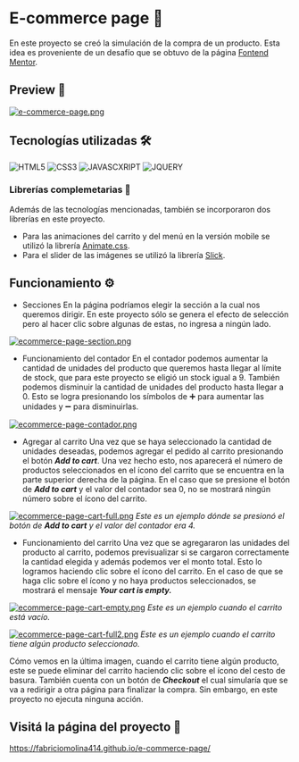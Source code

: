 
# E-commerce page 🛒

En este proyecto se creó la simulación de la compra de un producto. Esta idea es proveniente de 
un desafío que se obtuvo de la página [Fontend Mentor](https://www.frontendmentor.io/).


## Preview 📸

[![e-commerce-page.png](https://i.postimg.cc/qRW1yN3d/e-commerce-page.png)](https://postimg.cc/BLc5GQph)

## Tecnologías utilizadas 🛠️

![HTML5](https://img.shields.io/badge/HTML5-E34F26?style=for-the-badge&logo=html5&logoColor=white)
![CSS3](https://img.shields.io/badge/CSS3-1572B6?style=for-the-badge&logo=css3&logoColor=white)
![JAVASCXRIPT](https://img.shields.io/badge/JavaScript-323330?style=for-the-badge&logo=javascript&logoColor=F7DF1E)
![JQUERY](https://img.shields.io/badge/jQuery-0769AD?style=for-the-badge&logo=jquery&logoColor=white)


### Librerías complemetarias 🔩

Además de las tecnologías mencionadas, también se incorporaron dos librerías en este proyecto. 

- Para las animaciones del carrito y del menú en la versión mobile se utilizó la librería [Animate.css](https://animate.style/).
- Para el slider de las imágenes se utilizó la librería [Slick](https://kenwheeler.github.io/slick/).
## Funcionamiento ⚙️

- Secciones
En la página podríamos elegir la sección a la cual nos queremos dirigir. En este proyecto sólo se 
genera el efecto de selección pero al hacer clic sobre algunas de estas, no ingresa a ningún lado.

[![ecommerce-page-section.png](https://i.postimg.cc/qvB0mxww/ecommerce-page-section.png)](https://postimg.cc/2VtPyvPL)


- Funcionamiento del contador
En el contador podemos aumentar la cantidad de unidades del producto que queremos hasta llegar al límite 
de stock, que para este proyecto se eligió un stock igual a 9.
También podemos disminuir la cantidad de unidades del producto hasta llegar a 0. Esto se logra presionando los 
símbolos de ➕ para aumentar las unidades y ➖ para disminuirlas. 

[![ecommerce-page-contador.png](https://i.postimg.cc/rpXPz8HH/ecommerce-page-contador.png)](https://postimg.cc/RWdRDz41)

- Agregar al carrito 
Una vez que se haya seleccionado la cantidad de unidades deseadas, podemos agregar el 
pedido al carrito presionando el botón _**Add to cart**_. Una vez hecho esto, nos aparecerá el 
número de productos seleccionados en el ícono del carrito que se encuentra en la parte 
superior derecha de la página. 
En el caso que se presione el botón de _**Add to cart**_ y el valor del contador 
sea 0, no se mostrará ningún número sobre el ícono del carrito. 

[![ecommerce-page-cart-full.png](https://i.postimg.cc/dt8v3WQQ/ecommerce-page-cart-full.png)](https://postimg.cc/vcHCSt6C)
_Este es un ejemplo dónde se presionó el botón de **Add to cart** y el valor del contador era 4._

- Funcionamiento del carrito
Una vez que se agregararon las unidades del producto al carrito, podemos previsualizar si se 
cargaron correctamente la cantidad elegida y además podemos ver el monto total. Esto lo 
logramos haciendo clic sobre el ícono del carrito.
En el caso de que se haga clic sobre el ícono y 
no haya productos seleccionados, se mostrará el mensaje _**Your cart is empty.**_

[![ecommerce-page-cart-empty.png](https://i.postimg.cc/PrLp7nM3/ecommerce-page-cart-empty.png)](https://postimg.cc/HVgkJKRX)
_Este es un ejemplo cuando el carrito está vacío._

[![ecommerce-page-cart-full2.png](https://i.postimg.cc/cLvJHRzF/ecommerce-page-cart-full2.png)](https://postimg.cc/BjG37K4F)
_Este es un ejemplo cuando el carrito tiene algún producto seleccionado._


Cómo vemos en la última imagen, cuando el carrito tiene algún producto, este se puede eliminar 
del carrito haciendo clic sobre el ícono del cesto de basura. 
También cuenta con un botón de 
_**Checkout**_ el cual simularía que se va a redirigir a otra página para finalizar la compra. Sin 
embargo, en este proyecto no ejecuta ninguna acción. 
## Visitá la página del proyecto 🚀

https://fabriciomolina414.github.io/e-commerce-page/
